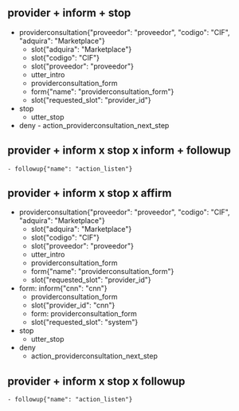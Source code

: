 ## provider + inform + stop
* providerconsultation{"proveedor": "proveedor", "codigo": "CIF", "adquira": "Marketplace"}
    - slot{"adquira": "Marketplace"}
    - slot{"codigo": "CIF"}
    - slot{"proveedor": "proveedor"}
    - utter_intro
    - providerconsultation_form
    - form{"name": "providerconsultation_form"}
    - slot{"requested_slot": "provider_id"}
* stop
    - utter_stop
* deny
       - action_providerconsultation_next_step

## provider + inform x stop x inform + followup
    - followup{"name": "action_listen"}

## provider + inform x stop x affirm
* providerconsultation{"proveedor": "proveedor", "codigo": "CIF", "adquira": "Marketplace"}
    - slot{"adquira": "Marketplace"}
    - slot{"codigo": "CIF"}
    - slot{"proveedor": "proveedor"}
    - utter_intro
    - providerconsultation_form
    - form{"name": "providerconsultation_form"}
    - slot{"requested_slot": "provider_id"}
* form: inform{"cnn": "cnn"}
    - providerconsultation_form
    - slot{"provider_id": "cnn"}
    - form: providerconsultation_form
    - slot{"requested_slot": "system"}
* stop
    - utter_stop
* deny
    - action_providerconsultation_next_step

## provider + inform x stop x followup
    - followup{"name": "action_listen"}

